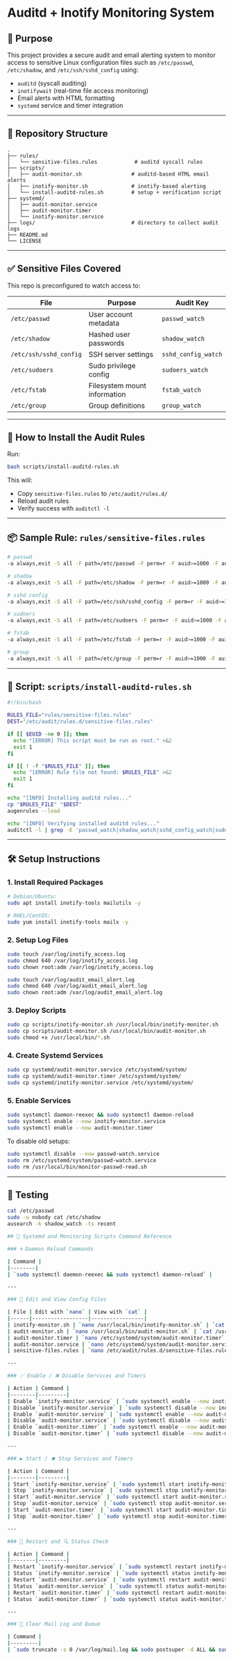 # Auditd + Inotify Monitoring System

## 🎯 Purpose

This project provides a secure audit and email alerting system to monitor access to sensitive Linux configuration files such as `/etc/passwd`, `/etc/shadow`, and `/etc/ssh/sshd_config` using:

* `auditd` (syscall auditing)
* `inotifywait` (real-time file access monitoring)
* Email alerts with HTML formatting
* `systemd` service and timer integration

---

## 📁 Repository Structure

```
.
├── rules/
│   └── sensitive-files.rules            # auditd syscall rules
├── scripts/
│   ├── audit-monitor.sh                # auditd-based HTML email alerts
│   ├── inotify-monitor.sh              # inotify-based alerting
│   └── install-auditd-rules.sh         # setup + verification script
├── systemd/
│   ├── audit-monitor.service
│   ├── audit-monitor.timer
│   └── inotify-monitor.service
├── logs/                               # directory to collect audit logs
├── README.md
└── LICENSE
```

---

## ✅ Sensitive Files Covered

This repo is preconfigured to watch access to:

| File                   | Purpose                      | Audit Key           |
| ---------------------- | ---------------------------- | ------------------- |
| `/etc/passwd`          | User account metadata        | `passwd_watch`      |
| `/etc/shadow`          | Hashed user passwords        | `shadow_watch`      |
| `/etc/ssh/sshd_config` | SSH server settings          | `sshd_config_watch` |
| `/etc/sudoers`         | Sudo privilege config        | `sudoers_watch`     |
| `/etc/fstab`           | Filesystem mount information | `fstab_watch`       |
| `/etc/group`           | Group definitions            | `group_watch`       |

---

## 🧪 How to Install the Audit Rules

Run:

```bash
bash scripts/install-auditd-rules.sh
```

This will:

* Copy `sensitive-files.rules` to `/etc/audit/rules.d/`
* Reload audit rules
* Verify success with `auditctl -l`

---

## 📦 Sample Rule: `rules/sensitive-files.rules`

```bash
# passwd
-a always,exit -S all -F path=/etc/passwd -F perm=r -F auid>=1000 -F auid!=4294967295 -k passwd_watch

# shadow
-a always,exit -S all -F path=/etc/shadow -F perm=r -F auid>=1000 -F auid!=4294967295 -k shadow_watch

# sshd config
-a always,exit -S all -F path=/etc/ssh/sshd_config -F perm=r -F auid>=1000 -F auid!=4294967295 -k sshd_config_watch

# sudoers
-a always,exit -S all -F path=/etc/sudoers -F perm=r -F auid>=1000 -F auid!=4294967295 -k sudoers_watch

# fstab
-a always,exit -S all -F path=/etc/fstab -F perm=r -F auid>=1000 -F auid!=4294967295 -k fstab_watch

# group
-a always,exit -S all -F path=/etc/group -F perm=r -F auid>=1000 -F auid!=4294967295 -k group_watch
```

---

## 📜 Script: `scripts/install-auditd-rules.sh`

```bash
#!/bin/bash

RULES_FILE="rules/sensitive-files.rules"
DEST="/etc/audit/rules.d/sensitive-files.rules"

if [[ $EUID -ne 0 ]]; then
  echo "[ERROR] This script must be run as root." >&2
  exit 1
fi

if [[ ! -f "$RULES_FILE" ]]; then
  echo "[ERROR] Rule file not found: $RULES_FILE" >&2
  exit 1
fi

echo "[INFO] Installing auditd rules..."
cp "$RULES_FILE" "$DEST"
augenrules --load

echo "[INFO] Verifying installed auditd rules..."
auditctl -l | grep -E 'passwd_watch|shadow_watch|sshd_config_watch|sudoers_watch|fstab_watch|group_watch'
```

---

## 🛠️ Setup Instructions

### 1. Install Required Packages

```bash
# Debian/Ubuntu:
sudo apt install inotify-tools mailutils -y

# RHEL/CentOS:
sudo yum install inotify-tools mailx -y
```

### 2. Setup Log Files

```bash
sudo touch /var/log/inotify_access.log
sudo chmod 640 /var/log/inotify_access.log
sudo chown root:adm /var/log/inotify_access.log

sudo touch /var/log/audit_email_alert.log
sudo chmod 640 /var/log/audit_email_alert.log
sudo chown root:adm /var/log/audit_email_alert.log
```

### 3. Deploy Scripts

```bash
sudo cp scripts/inotify-monitor.sh /usr/local/bin/inotify-monitor.sh
sudo cp scripts/audit-monitor.sh /usr/local/bin/audit-monitor.sh
sudo chmod +x /usr/local/bin/*.sh
```

### 4. Create Systemd Services

```bash
sudo cp systemd/audit-monitor.service /etc/systemd/system/
sudo cp systemd/audit-monitor.timer /etc/systemd/system/
sudo cp systemd/inotify-monitor.service /etc/systemd/system/
```

### 5. Enable Services

```bash
sudo systemctl daemon-reexec && sudo systemctl daemon-reload
sudo systemctl enable --now inotify-monitor.service
sudo systemctl enable --now audit-monitor.timer
```

To disable old setups:

```bash
sudo systemctl disable --now passwd-watch.service
sudo rm /etc/systemd/system/passwd-watch.service
sudo rm /usr/local/bin/monitor-passwd-read.sh
```

---

## 🧪 Testing

```bash
cat /etc/passwd
sudo -u nobody cat /etc/shadow
ausearch -k shadow_watch -ts recent

## 🔧 Systemd and Monitoring Scripts Command Reference

### 🌀 Daemon Reload Commands

| Command |
|--------|
| `sudo systemctl daemon-reexec && sudo systemctl daemon-reload` |

---

### 📝 Edit and View Config Files

| File | Edit with `nano` | View with `cat` |
|------|------------------|-----------------|
| inotify-monitor.sh | `nano /usr/local/bin/inotify-monitor.sh` | `cat /usr/local/bin/inotify-monitor.sh` |
| audit-monitor.sh | `nano /usr/local/bin/audit-monitor.sh` | `cat /usr/local/bin/audit-monitor.sh` |
| audit-monitor.timer | `nano /etc/systemd/system/audit-monitor.timer` | `cat /etc/systemd/system/audit-monitor.timer` |
| audit-monitor.service | `nano /etc/systemd/system/audit-monitor.service` | `cat /etc/systemd/system/audit-monitor.service` |
| sensitive-files.rules | `nano /etc/audit/rules.d/sensitive-files.rules` | `cat /etc/audit/rules.d/sensitive-files.rules` |

---

### ✅ Enable / ❌ Disable Services and Timers

| Action | Command |
|--------|---------|
| Enable `inotify-monitor.service` | `sudo systemctl enable --now inotify-monitor.service` |
| Disable `inotify-monitor.service` | `sudo systemctl disable --now inotify-monitor.service` |
| Enable `audit-monitor.service` | `sudo systemctl enable --now audit-monitor.service` |
| Disable `audit-monitor.service` | `sudo systemctl disable --now audit-monitor.service` |
| Enable `audit-monitor.timer` | `sudo systemctl enable --now audit-monitor.timer` |
| Disable `audit-monitor.timer` | `sudo systemctl disable --now audit-monitor.timer` |

---

### ▶️ Start / ⏹️ Stop Services and Timers

| Action | Command |
|--------|---------|
| Start `inotify-monitor.service` | `sudo systemctl start inotify-monitor.service` |
| Stop `inotify-monitor.service` | `sudo systemctl stop inotify-monitor.service` |
| Start `audit-monitor.service` | `sudo systemctl start audit-monitor.service` |
| Stop `audit-monitor.service` | `sudo systemctl stop audit-monitor.service` |
| Start `audit-monitor.timer` | `sudo systemctl start audit-monitor.timer` |
| Stop `audit-monitor.timer` | `sudo systemctl stop audit-monitor.timer` |

---

### 🔁 Restart and 🔍 Status Check

| Action | Command |
|--------|---------|
| Restart `inotify-monitor.service` | `sudo systemctl restart inotify-monitor.service` |
| Status `inotify-monitor.service` | `sudo systemctl status inotify-monitor.service` |
| Restart `audit-monitor.service` | `sudo systemctl restart audit-monitor.service` |
| Status `audit-monitor.service` | `sudo systemctl status audit-monitor.service` |
| Restart `audit-monitor.timer` | `sudo systemctl restart audit-monitor.timer` |
| Status `audit-monitor.timer` | `sudo systemctl status audit-monitor.timer` |

---

### 🧹 Clear Mail Log and Queue

| Command |
|---------|
| `sudo truncate -s 0 /var/log/mail.log && sudo postsuper -d ALL && sudo tail -f /var/log/mail.log` |

